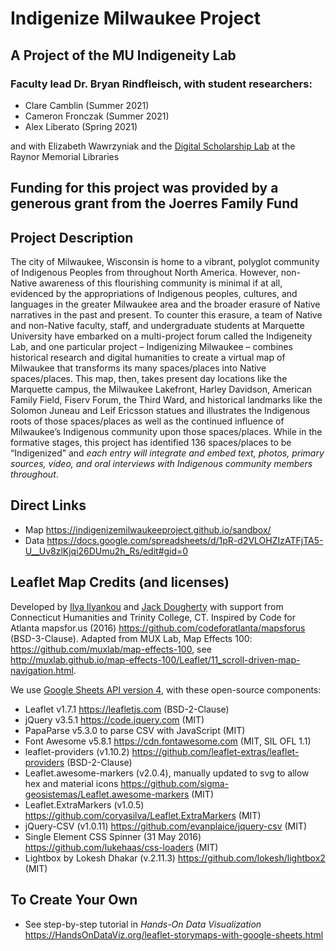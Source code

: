 # Indigenize Milwaukee Project
## A Project of the MU Indigeneity Lab
### Faculty lead Dr. Bryan Rindfleisch, with student researchers: 
 - Clare Camblin (Summer 2021)
 - Cameron Fronczak (Summer 2021)
 - Alex Liberato (Spring 2021)
 
and with Elizabeth Wawrzyniak and the [Digital Scholarship Lab](https://www.marquette.edu/library/digital-scholarship/) at the Raynor Memorial Libraries

## Funding for this project was provided by a generous grant from the Joerres Family Fund

## Project Description
The city of Milwaukee, Wisconsin is home to a vibrant, polyglot community of Indigenous Peoples from throughout North America. However, non-Native awareness of this flourishing community is minimal if at all, evidenced by the appropriations of Indigenous peoples, cultures, and languages in the greater Milwaukee area and the broader erasure of Native narratives in the past and present. To counter this erasure, a team of Native and non-Native faculty, staff, and undergraduate students at Marquette University have embarked on a multi-project forum called the Indigeneity Lab, and one particular project – Indigenizing Milwaukee – combines historical research and digital humanities to create a virtual map of Milwaukee that transforms its many spaces/places into Native spaces/places. This map, then, takes present day locations like the Marquette campus, the Milwaukee Lakefront, Harley Davidson, American Family Field, Fiserv Forum, the Third Ward, and historical landmarks like the Solomon Juneau and Leif Ericsson statues and illustrates the Indigenous roots of those spaces/places as well as the continued influence of Milwaukee’s Indigenous community upon those spaces/places. While in the formative stages, this project has identified 136 spaces/places to be “Indigenized” and <em>each entry will integrate and embed text, photos, primary sources, video, and oral interviews with Indigenous community members throughout</em>.


## Direct Links
- Map https://indigenizemilwaukeeproject.github.io/sandbox/
- Data https://docs.google.com/spreadsheets/d/1pR-d2VLOHZIzATFjTA5-U__Uv8zlKjqi26DUmu2h_Rs/edit#gid=0



## Leaflet Map Credits (and licenses)
Developed by [Ilya Ilyankou](https://github.com/ilyankou) and [Jack Dougherty](https://github.com/jackdougherty) with support from Connecticut Humanities and Trinity College, CT. Inspired by Code for Atlanta mapsfor.us (2016) https://github.com/codeforatlanta/mapsforus (BSD-3-Clause). Adapted from MUX Lab, Map Effects 100: https://github.com/muxlab/map-effects-100, see http://muxlab.github.io/map-effects-100/Leaflet/11_scroll-driven-map-navigation.html.

We use [Google Sheets API version 4](https://developers.google.com/sheets/api), with these open-source components:

- Leaflet v1.7.1 https://leafletjs.com (BSD-2-Clause)
- jQuery v3.5.1 https://code.jquery.com (MIT)
- PapaParse v5.3.0 to parse CSV with JavaScript (MIT)
- Font Awesome v5.8.1 https://cdn.fontawesome.com (MIT, SIL OFL 1.1)
- leaflet-providers (v1.10.2) https://github.com/leaflet-extras/leaflet-providers (BSD-2-Clause)
- Leaflet.awesome-markers (v2.0.4), manually updated to svg to allow hex and material icons https://github.com/sigma-geosistemas/Leaflet.awesome-markers (MIT)
- Leaflet.ExtraMarkers (v1.0.5) https://github.com/coryasilva/Leaflet.ExtraMarkers (MIT)
- jQuery-CSV (v1.0.11) https://github.com/evanplaice/jquery-csv (MIT)
- Single Element CSS Spinner (31 May 2016) https://github.com/lukehaas/css-loaders (MIT)
- Lightbox by Lokesh Dhakar (v.2.11.3) https://github.com/lokesh/lightbox2 (MIT)


## To Create Your Own
- See step-by-step tutorial in *Hands-On Data Visualization* https://HandsOnDataViz.org/leaflet-storymaps-with-google-sheets.html
